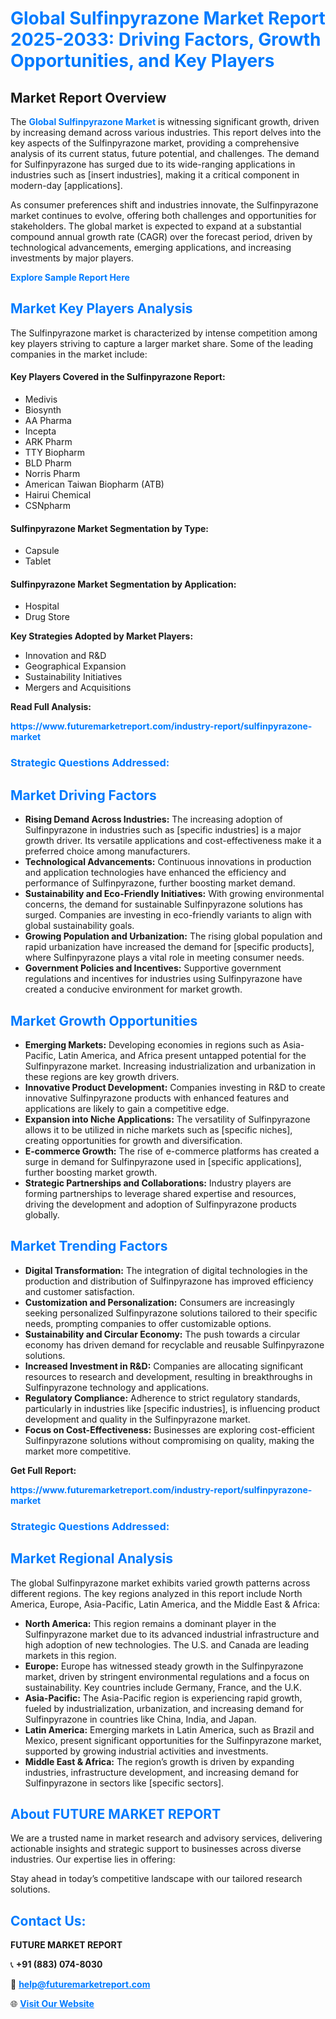 <h1 style="color: #007BFF;">Global Sulfinpyrazone Market Report 2025-2033: Driving Factors, Growth Opportunities, and Key Players</h1>

<section id="overview">
<h2>Market Report Overview</h2>
<p>The <a href="https://www.futuremarketreport.com/industry-report/sulfinpyrazone-market" style="color: #007BFF; text-decoration: none;"><strong>Global Sulfinpyrazone Market</strong></a> is witnessing significant growth, driven by increasing demand across various industries. This report delves into the key aspects of the Sulfinpyrazone market, providing a comprehensive analysis of its current status, future potential, and challenges. The demand for Sulfinpyrazone has surged due to its wide-ranging applications in industries such as [insert industries], making it a critical component in modern-day [applications].</p>
<p>As consumer preferences shift and industries innovate, the Sulfinpyrazone market continues to evolve, offering both challenges and opportunities for stakeholders. The global market is expected to expand at a substantial compound annual growth rate (CAGR) over the forecast period, driven by technological advancements, emerging applications, and increasing investments by major players.</p>
</section>

<section id="overview">
<p><a href="https://www.futuremarketreport.com/request-sample/reportId=77430" style="color: #007BFF; text-decoration: none;"><strong>Explore Sample Report Here</strong></a></p>
</section>

<section id="key-players">
<h2 style="color: #007BFF;">Market Key Players Analysis</h2>
<p>The Sulfinpyrazone market is characterized by intense competition among key players striving to capture a larger market share. Some of the leading companies in the market include:</p>
<h4>Key Players Covered in the Sulfinpyrazone Report:</h4>
<ul><li>Medivis</li><li>Biosynth</li><li>AA Pharma</li><li>Incepta</li><li>ARK Pharm</li><li>TTY Biopharm</li><li>BLD Pharm</li><li>Norris Pharm</li><li>American Taiwan Biopharm (ATB)</li><li>Hairui Chemical</li><li>CSNpharm</li></ul>
<h4>Sulfinpyrazone Market Segmentation by Type:</h4>
<ul><li>Capsule</li><li>Tablet</li></ul>

<h4>Sulfinpyrazone Market Segmentation by Application:</h4>
<ul><li>Hospital</li><li>Drug Store</li></ul>
<p><strong>Key Strategies Adopted by Market Players:</strong></p>
<ul>
<li>Innovation and R&D</li>
<li>Geographical Expansion</li>
<li>Sustainability Initiatives</li>
<li>Mergers and Acquisitions</li>
</ul>
</section>

<section>
<p><strong>Read Full Analysis: </strong></p><a href="https://www.futuremarketreport.com/industry-report/sulfinpyrazone-market" style="color: #007BFF; text-decoration: none;"><strong>https://www.futuremarketreport.com/industry-report/sulfinpyrazone-market</strong></a>
<h3 style="color: #007BFF;">Strategic Questions Addressed:</h3>
</section>

<section id="driving-factors">
<h2 style="color: #007BFF;">Market Driving Factors</h2>
<ul>
<li><strong>Rising Demand Across Industries:</strong> The increasing adoption of Sulfinpyrazone in industries such as [specific industries] is a major growth driver. Its versatile applications and cost-effectiveness make it a preferred choice among manufacturers.</li>
<li><strong>Technological Advancements:</strong> Continuous innovations in production and application technologies have enhanced the efficiency and performance of Sulfinpyrazone, further boosting market demand.</li>
<li><strong>Sustainability and Eco-Friendly Initiatives:</strong> With growing environmental concerns, the demand for sustainable Sulfinpyrazone solutions has surged. Companies are investing in eco-friendly variants to align with global sustainability goals.</li>
<li><strong>Growing Population and Urbanization:</strong> The rising global population and rapid urbanization have increased the demand for [specific products], where Sulfinpyrazone plays a vital role in meeting consumer needs.</li>
<li><strong>Government Policies and Incentives:</strong> Supportive government regulations and incentives for industries using Sulfinpyrazone have created a conducive environment for market growth.</li>
</ul>
</section>

<section id="growth-opportunities">
<h2 style="color: #007BFF;">Market Growth Opportunities</h2>
<ul>
<li><strong>Emerging Markets:</strong> Developing economies in regions such as Asia-Pacific, Latin America, and Africa present untapped potential for the Sulfinpyrazone market. Increasing industrialization and urbanization in these regions are key growth drivers.</li>
<li><strong>Innovative Product Development:</strong> Companies investing in R&D to create innovative Sulfinpyrazone products with enhanced features and applications are likely to gain a competitive edge.</li>
<li><strong>Expansion into Niche Applications:</strong> The versatility of Sulfinpyrazone allows it to be utilized in niche markets such as [specific niches], creating opportunities for growth and diversification.</li>
<li><strong>E-commerce Growth:</strong> The rise of e-commerce platforms has created a surge in demand for Sulfinpyrazone used in [specific applications], further boosting market growth.</li>
<li><strong>Strategic Partnerships and Collaborations:</strong> Industry players are forming partnerships to leverage shared expertise and resources, driving the development and adoption of Sulfinpyrazone products globally.</li>
</ul>
</section>

<section id="trending-factors">
<h2 style="color: #007BFF;">Market Trending Factors</h2>
<ul>
<li><strong>Digital Transformation:</strong> The integration of digital technologies in the production and distribution of Sulfinpyrazone has improved efficiency and customer satisfaction.</li>
<li><strong>Customization and Personalization:</strong> Consumers are increasingly seeking personalized Sulfinpyrazone solutions tailored to their specific needs, prompting companies to offer customizable options.</li>
<li><strong>Sustainability and Circular Economy:</strong> The push towards a circular economy has driven demand for recyclable and reusable Sulfinpyrazone solutions.</li>
<li><strong>Increased Investment in R&D:</strong> Companies are allocating significant resources to research and development, resulting in breakthroughs in Sulfinpyrazone technology and applications.</li>
<li><strong>Regulatory Compliance:</strong> Adherence to strict regulatory standards, particularly in industries like [specific industries], is influencing product development and quality in the Sulfinpyrazone market.</li>
<li><strong>Focus on Cost-Effectiveness:</strong> Businesses are exploring cost-efficient Sulfinpyrazone solutions without compromising on quality, making the market more competitive.</li>
</ul>
</section>

<section>
<p><strong>Get Full Report: </strong></p><a href="https://www.futuremarketreport.com/industry-report/sulfinpyrazone-market" style="color: #007BFF; text-decoration: none;"><strong>https://www.futuremarketreport.com/industry-report/sulfinpyrazone-market</strong></a>
<h3 style="color: #007BFF;">Strategic Questions Addressed:</h3>
</section>


<section id="regional-analysis">
<h2 style="color: #007BFF;">Market Regional Analysis</h2>
<p>The global Sulfinpyrazone market exhibits varied growth patterns across different regions. The key regions analyzed in this report include North America, Europe, Asia-Pacific, Latin America, and the Middle East & Africa:</p>
<ul>
<li><strong>North America:</strong> This region remains a dominant player in the Sulfinpyrazone market due to its advanced industrial infrastructure and high adoption of new technologies. The U.S. and Canada are leading markets in this region.</li>
<li><strong>Europe:</strong> Europe has witnessed steady growth in the Sulfinpyrazone market, driven by stringent environmental regulations and a focus on sustainability. Key countries include Germany, France, and the U.K.</li>
<li><strong>Asia-Pacific:</strong> The Asia-Pacific region is experiencing rapid growth, fueled by industrialization, urbanization, and increasing demand for Sulfinpyrazone in countries like China, India, and Japan.</li>
<li><strong>Latin America:</strong> Emerging markets in Latin America, such as Brazil and Mexico, present significant opportunities for the Sulfinpyrazone market, supported by growing industrial activities and investments.</li>
<li><strong>Middle East & Africa:</strong> The region’s growth is driven by expanding industries, infrastructure development, and increasing demand for Sulfinpyrazone in sectors like [specific sectors].</li>
</ul>
</section>

<footer>
<h2 style="color: #007BFF;">About FUTURE MARKET REPORT</h2>
<p>We are a trusted name in market research and advisory services, delivering actionable insights and strategic support to businesses across diverse industries. Our expertise lies in offering:</p>

<p>Stay ahead in today’s competitive landscape with our tailored research solutions.</p>

<h2 style="color: #007BFF;">Contact Us:</h2>
<p><strong>FUTURE MARKET REPORT</strong></p>
<p>📞 <strong>+91 (883) 074-8030</strong></p>
<p>📧 <strong><a href="mailto:help@futuremarketreport.com" style="color: #007BFF;">help@futuremarketreport.com</a></strong></p>
<p>🌐 <strong><a href="https://www.futuremarketreport.com/" style="color: #007BFF;">Visit Our Website</a></strong></p>
</footer>